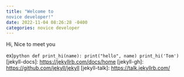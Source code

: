 ```yaml
---
title: "Welcome to
novice developer!"
date: 2022-11-04 08:26:28 -0400
categories: novice developer
---
```

Hi, Nice to meet you

ex)
​```python
def print_hi(name):
  print("hello", name)
print_hi('Tom')
​```
[jekyll-docs]: https://jekyllrb.com/docs/home
[jekyll-gh]:   https://github.com/jekyll/jekyll
[jekyll-talk]: https://talk.jekyllrb.com/
